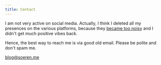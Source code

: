 ```yaml
---
title: Contact
---
```


I am not very active on social media. Actually, I think I deleted all my presences on the various platforms, because they [became too noisy](/2024/reduce-noise) and I didn't get much positive vibes back. 

Hence, the best way to reach me is via good old email. Please be polite and don't spam me. 

blog@soeren.me